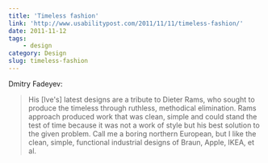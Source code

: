 ```yaml
---
title: 'Timeless fashion'
link: 'http://www.usabilitypost.com/2011/11/11/timeless-fashion/'
date: 2011-11-12
tags:
    - design
category: Design
slug: timeless-fashion
---
```


Dmitry Fadeyev:

> His [Ive's] latest designs are a tribute to Dieter Rams, who sought to produce the timeless
> through ruthless, methodical elimination. Rams approach produced work that was clean, simple and
> could stand the test of time because it was not a work of style but his best solution to the given
> problem. Call me a boring northern European, but I like the clean, simple, functional industrial
> designs of Braun, Apple, IKEA, et al.
